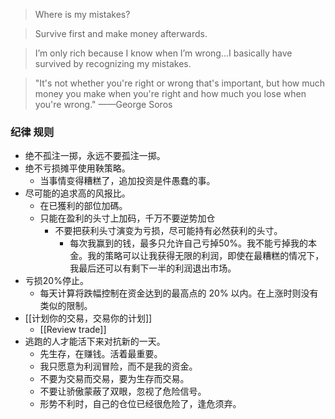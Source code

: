 > Where is my mistakes?

> Survive first and make money afterwards. 

>  I’m only rich because I know when I’m wrong…I basically have survived by recognizing my mistakes.
 
>  "It's not whether you're right or wrong that's important, but how much money you make when you're right and how much you lose when you're wrong." ——George Soros

### 纪律 规则
- 绝不孤注一掷，永远不要孤注一掷。
- 绝不亏损摊平使用鞅策略。
	- 当事情变得糟糕了，追加投资是件愚蠢的事。
- 尽可能的追求高的风报比。
	- 在已獲利的部位加碼。
	- 只能在盈利的头寸上加码，千万不要逆势加仓
		- 不要把获利头寸演变为亏损，尽可能持有必然获利的头寸。
			- 每次我赢到的钱，最多只允许自己亏掉50%。我不能亏掉我的本金。我的策略可以让我获得无限的利润，即使在最糟糕的情况下，我最后还可以有剩下一半的利润退出市场。
- 亏损20%停止。
	- 每天计算将跌幅控制在资金达到的最高点的 20% 以内。在上涨时则没有类似的限制。
- [[计划你的交易，交易你的计划]]
	- [[Review trade]]
- 逃跑的人才能活下来对抗新的一天。
	- 先生存，在赚钱。活着最重要。
	- 我只愿意为利润冒险，而不是我的资金。
	- 不要为交易而交易，要为生存而交易。
	- 不要让骄傲蒙蔽了双眼，忽视了危险信号。
	- 形势不利时，自己的仓位已经很危险了，逢危须弃。